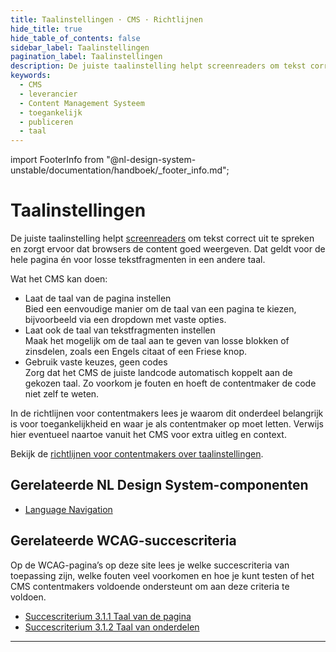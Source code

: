 ```yaml
---
title: Taalinstellingen · CMS · Richtlijnen
hide_title: true
hide_table_of_contents: false
sidebar_label: Taalinstellingen
pagination_label: Taalinstellingen
description: De juiste taalinstelling helpt screenreaders om tekst correct uit te spreken en zorgt ervoor dat browsers de content goed weergeven. Dat geldt voor de hele pagina én voor losse tekstfragmenten in een andere taal.
keywords:
  - CMS
  - leverancier
  - Content Management Systeem
  - toegankelijk
  - publiceren
  - taal
---
```


<!-- @license CC0-1.0 -->

import FooterInfo from "@nl-design-system-unstable/documentation/handboek/\_footer_info.md";

# Taalinstellingen

De juiste taalinstelling helpt [screenreaders](/woordenlijst/#screenreader) om tekst correct uit te spreken en zorgt ervoor dat browsers de content goed weergeven. Dat geldt voor de hele pagina én voor losse tekstfragmenten in een andere taal.

Wat het CMS kan doen:

- Laat de taal van de pagina instellen  
  Bied een eenvoudige manier om de taal van een pagina te kiezen, bijvoorbeeld via een dropdown met vaste opties.
- Laat ook de taal van tekstfragmenten instellen  
  Maak het mogelijk om de taal aan te geven van losse blokken of zinsdelen, zoals een Engels citaat of een Friese knop.
- Gebruik vaste keuzes, geen codes  
  Zorg dat het CMS de juiste landcode automatisch koppelt aan de gekozen taal. Zo voorkom je fouten en hoeft de contentmaker de code niet zelf te weten.

In de richtlijnen voor contentmakers lees je waarom dit onderdeel belangrijk is voor toegankelijkheid en waar je als contentmaker op moet letten. Verwijs hier eventueel naartoe vanuit het CMS voor extra uitleg en context.

Bekijk de [richtlijnen voor contentmakers over taalinstellingen](/richtlijnen/content/taalinstellingen).

## Gerelateerde NL Design System-componenten

- [Language Navigation](/language-navigation)

## Gerelateerde WCAG-succescriteria

Op de WCAG-pagina’s op deze site lees je welke succescriteria van toepassing zijn, welke fouten veel voorkomen en hoe je kunt testen of het CMS contentmakers voldoende ondersteunt om aan deze criteria te voldoen.

- [Succescriterium 3.1.1 Taal van de pagina](/wcag/3.1.1)
- [Succescriterium 3.1.2 Taal van onderdelen](/wcag/3.1.2)

---

<FooterInfo />
